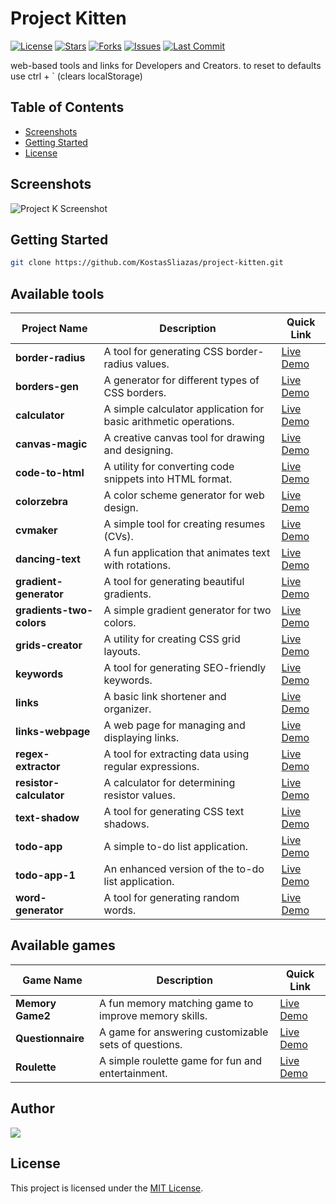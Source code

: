 # Project Kitten
[![License](https://img.shields.io/github/license/KostasSliazas/project-kitten)](LICENSE)
[![Stars](https://img.shields.io/github/stars/KostasSliazas/project-kitten?style=social)](https://github.com/KostasSliazas/project-kitten/stargazers)
[![Forks](https://img.shields.io/github/forks/KostasSliazas/project-kitten?style=social)](https://github.com/KostasSliazas/project-kitten/forks)
[![Issues](https://img.shields.io/github/issues/KostasSliazas/project-kitten)](https://github.com/KostasSliazas/project-kitten/issues)
[![Last Commit](https://img.shields.io/github/last-commit/KostasSliazas/project-kitten)](https://github.com/KostasSliazas/project-kitten/commits)

web-based tools and links for Developers and Creators. to reset to defaults use ctrl + ` (clears localStorage)

## Table of Contents

* [Screenshots](#screenshots)
* [Getting Started](#getting-started)
* [License](#license)

## Screenshots
![Project K Screenshot](screenshots.png)

## Getting Started

```bash
git clone https://github.com/KostasSliazas/project-kitten.git
```
## Available tools

| Project Name             | Description                                               | Quick Link                  |
|--------------------------|-----------------------------------------------------------|-----------------------------|
| **border-radius**        | A tool for generating CSS border-radius values.           | [Live Demo](https://kostassliazas.github.io/project-kitten/tools/border-radius)         |
| **borders-gen**          | A generator for different types of CSS borders.           | [Live Demo](https://kostassliazas.github.io/project-kitten/tools/borders-gen)           |
| **calculator**           | A simple calculator application for basic arithmetic operations. | [Live Demo](https://kostassliazas.github.io/project-kitten/tools/calculator)         |
| **canvas-magic**         | A creative canvas tool for drawing and designing.         | [Live Demo](https://kostassliazas.github.io/project-kitten/tools/canvas-magic)         |
| **code-to-html**         | A utility for converting code snippets into HTML format.  | [Live Demo](https://kostassliazas.github.io/project-kitten/tools/code-to-html)         |
| **colorzebra**           | A color scheme generator for web design.                  | [Live Demo](https://kostassliazas.github.io/project-kitten/tools/colorzebra)           |
| **cvmaker**              | A simple tool for creating resumes (CVs).                 | [Live Demo](https://kostassliazas.github.io/project-kitten/tools/cvmaker)              |
| **dancing-text**         | A fun application that animates text with rotations. | [Live Demo](https://kostassliazas.github.io/project-kitten/tools/dancing-text)         |
| **gradient-generator**   | A tool for generating beautiful gradients.                | [Live Demo](https://kostassliazas.github.io/project-kitten/tools/gradient-generator)   |
| **gradients-two-colors** | A simple gradient generator for two colors.               | [Live Demo](https://kostassliazas.github.io/project-kitten/tools/gradients-two-colors) |
| **grids-creator**        | A utility for creating CSS grid layouts.                  | [Live Demo](https://kostassliazas.github.io/project-kitten/tools/grids-creator)        |
| **keywords**             | A tool for generating SEO-friendly keywords.              | [Live Demo](https://kostassliazas.github.io/project-kitten/tools/keywords)             |
| **links**                | A basic link shortener and organizer.                     | [Live Demo](https://kostassliazas.github.io/project-kitten/tools/links)                |
| **links-webpage**        | A web page for managing and displaying links.             | [Live Demo](https://kostassliazas.github.io/project-kitten/tools/links-webpage)        |
| **regex-extractor**      | A tool for extracting data using regular expressions.     | [Live Demo](https://kostassliazas.github.io/project-kitten/tools/regex-extractor)      |
| **resistor-calculator**  | A calculator for determining resistor values.             | [Live Demo](https://kostassliazas.github.io/project-kitten/tools/resistor-calculator)  |
| **text-shadow**          | A tool for generating CSS text shadows.                   | [Live Demo](https://kostassliazas.github.io/project-kitten/tools/text-shadow)          |
| **todo-app**             | A simple to-do list application.                          | [Live Demo](https://kostassliazas.github.io/project-kitten/tools/todo-app)             |
| **todo-app-1**           | An enhanced version of the to-do list application.        | [Live Demo](https://kostassliazas.github.io/project-kitten/tools/todo-app-1)           |
| **word-generator**       | A tool for generating random words.                       | [Live Demo](https://kostassliazas.github.io/project-kitten/tools/word-generator)       |


## Available games
| Game Name                | Description                                               | Quick Link                  |
|--------------------------|-----------------------------------------------------------|-----------------------------|
| **Memory Game2**         | A fun memory matching game to improve memory skills.       | [Live Demo](https://kostassliazas.github.io/project-kitten/games/memory-game)       |
| **Questionnaire**        | A game for answering customizable sets of questions.       | [Live Demo](https://kostassliazas.github.io/project-kitten/games/questionnaire)     |
| **Roulette**             | A simple roulette game for fun and entertainment.          | [Live Demo](https://kostassliazas.github.io/project-kitten/games/roulette)          |

## Author

[![](https://contrib.rocks/image?repo=KostasSliazas/project-kitten)](https://github.com/KostasSliazas/project-kitten/graphs/contributors)

## License

This project is licensed under the [MIT License](LICENSE).
